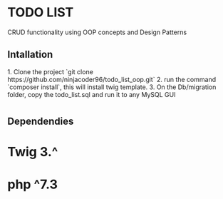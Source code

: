 # <h1>TODO LIST</h1>
CRUD functionality using OOP concepts and Design Patterns

<h2> Intallation </h2>
1. Clone the project `git clone https://github.com/ninjacoder96/todo_list_oop.git`
2. run the command `composer install`, this will install twig template.
3. On the Db/migration folder, copy the todo_list.sql and run it to any MySQL GUI 


# <h2>Dependendies</h2>
#  Twig 3.^
#  php ^7.3








